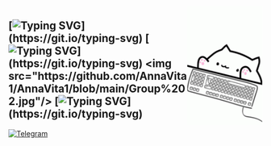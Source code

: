 <img align="right" width="150" src="https://github.com/AnnaVita1/AnnaVita1/blob/main/bongo-cat-typing.gif">\
[![Typing SVG](https://readme-typing-svg.herokuapp.com?font=Raleway&weight=700&size=14&pause=1000&color=580F7E&background=FF1EA000&width=400&lines=Hi+there!+Hallo+an+alle!+%D0%92%D1%81%D0%B5%D0%BC+%D0%BF%D1%80%D0%B8%D0%B2%D0%B5%D1%82!)](https://git.io/typing-svg)  
[![Typing SVG](https://readme-typing-svg.herokuapp.com?font=Raleway&weight=700&size=14&color=580F7E&multiline=true&repeat=false&height=70&lines=Welcome+to+my+GitHub+profile!;My+name+is+Anna%2C+I'm+currently+looking+for+a+position.;Below+is+my+actual+stack.)](https://git.io/typing-svg)  
<img src="https://github.com/AnnaVita1/AnnaVita1/blob/main/Group%202.jpg"/>  
[![Typing SVG](https://readme-typing-svg.herokuapp.com?font=Raleway&weight=700&size=14&pause=1000&color=580F7E&background=FF1EA000&width=500&lines=Ready+for+work!)](https://git.io/typing-svg)  
---
[![Telegram](https://img.shields.io/static/v1?label=Telegram&message=Please,+contact+me&color=blueviolet&style=for-the-badge)](https://t.me/AnnaVita1)  

